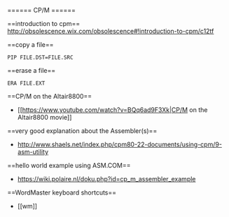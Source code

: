 ====== CP/M ======

==introduction to cpm==
http://obsolescence.wix.com/obsolescence#!introduction-to-cpm/c12tf

==copy a file==
```
PIP FILE.DST=FILE.SRC
```

==erase a file==
```
ERA FILE.EXT
```

==CP/M on the Altair8800==
* [[https://www.youtube.com/watch?v=BQq6ad9F3Xk|CP/M on the Altair8800 movie]]

==very good explanation about the Assembler(s)==
* http://www.shaels.net/index.php/cpm80-22-documents/using-cpm/9-asm-utility

==hello world example using ASM.COM==
* https://wiki.polaire.nl/doku.php?id=cp_m_assembler_example

==WordMaster keyboard shortcuts==
* [[wm]]